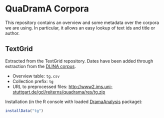 # QuaDramA Corpora

This repository contains an overview and some metadata over the corpora we are using. In particular, it allows an easy lookup of text ids and title or author.

## TextGrid

Extracted from the TextGrid repository. Dates have been added through extraction from the [DLINA corpus](https://github.com/dlina/project).

- Overview table: `tg.csv`
- Collection prefix: `tg`
- URL to preprocessed files: http://www2.ims.uni-stuttgart.de/gcl/reiterns/quadrama/res/tg.zip

Installation (in the R console with loaded [DramaAnalysis](quadrama/DramaAnalysis) package):
```R
installData("tg")
```
